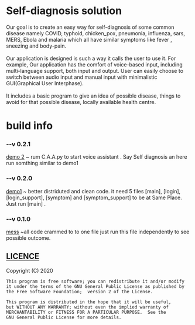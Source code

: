 # Self-diagnosis solution
Our goal is to create an easy way for self-diagnosis of some common disease namely COVID, typhoid, chicken_pox, pneumonia, influenza, sars, MERS, Ebola and malaria which all have similar symptoms like fever , sneezing and body-pain.  <br /> <br />
 Our application is designed is such a way it calls the user to use it. For example, Our application has the comfort of voice-based input, including multi-language support, both input and output. User can easily choose to switch between audio input and manual input with minimalistic GUI(Graphical User Interphase). <br /> <br />
It includes a basic program to give an idea of possible disease, things to avoid for that possible disease, locally available health centre. 
# build info
### --v 0.2.1
[demo 2](demo_2) ~ rum C.A.A.py to start voice assistant . Say Self diagnosis an here run somthing similar to demo1   
### --v 0.2.0
[demo1](demo_1) ~ better distriduted and clean code. it need 5 files [main], [login], [login_support], [symptom] and [symptom_support] to be at Same Place.   Just run [main] .

### --v 0.1.0
[mess](mess.py) ~all code crammed to to one file just run this file independently to see possible outcome.

## [LICENCE](LICENSE)
  Copyright (C) 2020 

    This program is free software; you can redistribute it and/or modify
    it under the terms of the GNU General Public License as published by
    the Free Software Foundation;  version 2 of the License.

    This program is distributed in the hope that it will be useful,
    but WITHOUT ANY WARRANTY; without even the implied warranty of
    MERCHANTABILITY or FITNESS FOR A PARTICULAR PURPOSE.  See the
    GNU General Public License for more details.

